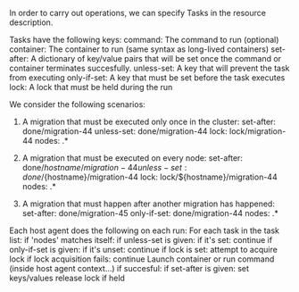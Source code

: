 In order to carry out operations, we can specify Tasks in the resource description.

Tasks have the following keys:
command: The command to run (optional)
container: The container to run (same syntax as long-lived containers)
set-after: A dictionary of key/value pairs that will be set once the command or container terminates succesfully.
unless-set: A key that will prevent the task from executing
only-if-set: A key that must be set before the task executes
lock: A lock that must be held during the run

We consider the following scenarios:
1. A migration that must be executed only once in the cluster:
set-after: done/migration-44
unless-set: done/migration-44
lock: lock/migration-44
nodes: .*

2. A migration that must be executed on every node:
set-after: done/${hostname}/migration-44
unless-set: done/${hostname}/migration-44
lock: lock/${hostname}/migration-44
nodes: .*

3. A migration that must happen after another migration has happened:
set-after: done/migration-45
only-if-set: done/migration-44
nodes: .*


Each host agent does the following on each run:
  For each task in the task list:
    if 'nodes' matches itself:
        if unless-set is given:
            if it's set:
                continue
        if only-if-set is given:
            if it's unset:
                continue
        if lock is set:
            attempt to acquire lock
            if lock acquisition fails:
                continue
        Launch container or run command (inside host agent context...)
        if succesful:
            if set-after is given:
                set keys/values
        release lock if held
